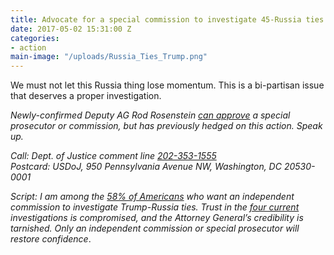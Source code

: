 ```yaml
---
title: Advocate for a special commission to investigate 45-Russia ties.
date: 2017-05-02 15:31:00 Z
categories:
- action
main-image: "/uploads/Russia_Ties_Trump.png"
---
```


We must not let this Russia thing lose momentum. This is a bi-partisan issue that deserves a proper investigation. 

*Newly-confirmed Deputy AG Rod Rosenstein [can approve](http://twitter.us15.list-manage2.com/track/click?u=6e44580c77d04c66ad74296e8&id=9e76a0ed45&e=ad5c7fe4c2) a special prosecutor or commission, but has previously hedged on this action. Speak up.*

*Call: Dept. of Justice comment line [202-353-1555](tel:(202)%20353-1555)\
Postcard: USDoJ, 950 Pennsylvania Avenue NW, Washington, DC 20530-0001*

*Script: I am among the [58% of Americans](http://twitter.us15.list-manage.com/track/click?u=6e44580c77d04c66ad74296e8&id=0f42b91e94&e=ad5c7fe4c2) who want an independent commission to investigate Trump-Russia ties. Trust in the [four current](http://twitter.us15.list-manage.com/track/click?u=6e44580c77d04c66ad74296e8&id=e0b3c3b79b&e=ad5c7fe4c2) investigations is compromised, and the Attorney General’s credibility is tarnished. Only an independent commission or special prosecutor will restore confidence*.